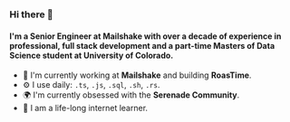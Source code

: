 ### Hi there 👋

#### I'm a Senior Engineer at Mailshake with over a decade of experience in professional, full stack development and a part-time Masters of Data Science student at University of Colorado.

- 🏢 I'm currently working at **Mailshake** and building **RoasTime**.
- ⚙️ I use daily: `.ts`, `.js`, `.sql`, `.sh`, `.rs`.
- 🌍 I'm currently obsessed with the **Serenade Community**.
- 🌱 I am a life-long internet learner.
